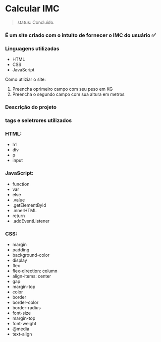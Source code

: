 <h1>Calcular IMC</h1>
  
  > status: Concluido.

  ### É um site criado com o intuito de fornecer o IMC do usuário ✅

  ### Linguagens utilizadas
  + HTML
  + CSS
  + JavaScript

  Como utliziar o site:
  1) Preencha oprimeiro campo com seu peso em KG
  2) Preencha o segundo campo com sua altura em metros
  
  ### Descrição do projeto
  ### tags e seletrores utilizados
  ### HTML:
  + h1
  + div
  + p
  + input
  ### JavaScript:
  + function
  + var
  + else 
  + .value
  + .getElementById
  + .innerHTML
  + return
  + .addEventListener
  ### CSS:
  + margin
  + padding
  + background-color
  + display 
  + flex
  + flex-direction: column
  + align-items: center
  + gap
  + margin-top
  + color
  + border
  + border-color
  + border-radius
  + font-size
  + margin-top
  + font-weight
  + @media
  + text-align
  
